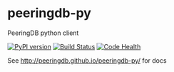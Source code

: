 # peeringdb-py

PeeringDB python client

[![PyPI version](https://badge.fury.io/py/peeringdb-py.svg)](https://badge.fury.io/py/peeringdb-py)
[![Build Status](https://travis-ci.org/peeringdb/peeringdb-py.svg?branch=master)](https://travis-ci.org/peeringdb/peeringdb-py)
[![Code Health](https://landscape.io/github/peeringdb/peeringdb-py/master/landscape.svg?style=flat)](https://landscape.io/github/peeringdb/peeringdb-py/master)

See http://peeringdb.github.io/peeringdb-py/ for docs
